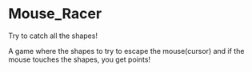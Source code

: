 # Mouse_Racer
Try to catch all the shapes!

A game where the shapes to try to escape the mouse(cursor) and if the mouse touches the shapes, you get points!
